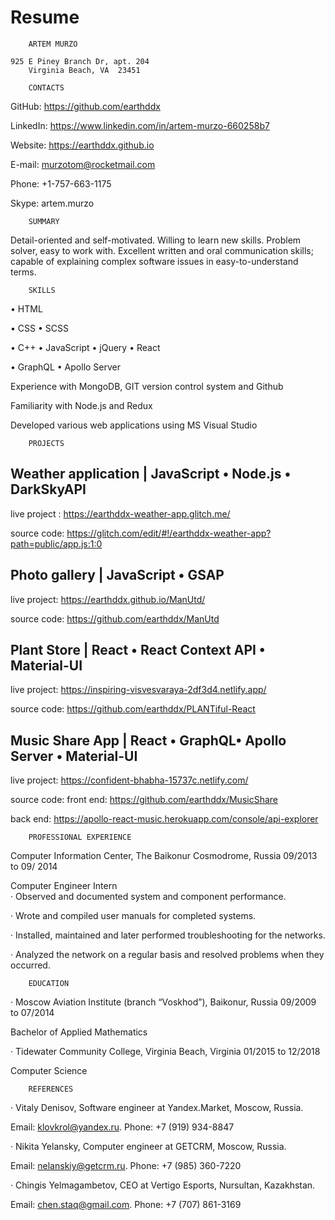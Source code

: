 # Resume
		ARTEM MURZO

	925 E Piney Branch Dr, apt. 204 	
	    Virginia Beach, VA  23451   	 

		CONTACTS

GitHub: https://github.com/earthddx

LinkedIn: https://www.linkedin.com/in/artem-murzo-660258b7

Website: https://earthddx.github.io

E-mail: murzotom@rocketmail.com 

Phone: +1-757-663-1175

Skype: artem.murzo


		SUMMARY 

Detail-oriented and self-motivated. Willing to learn new skills. Problem solver, easy to work with. Excellent written and oral communication skills; capable of explaining complex software issues in easy-to-understand terms.
 

		SKILLS 

• HTML

• CSS • SCSS 

• C++ • JavaScript • jQuery • React

• GraphQL • Apollo Server

Experience with MongoDB, GIT version control system and Github

Familiarity with Node.js and Redux

Developed various web applications using MS Visual Studio


		PROJECTS

##	Weather application | JavaScript • Node.js • DarkSkyAPI

live project : https://earthddx-weather-app.glitch.me/

source code: https://glitch.com/edit/#!/earthddx-weather-app?path=public/app.js:1:0

##	Photo gallery | JavaScript • GSAP 

live project: https://earthddx.github.io/ManUtd/

source code: https://github.com/earthddx/ManUtd

##	Plant Store | React • React Context API • Material-UI

live project: https://inspiring-visvesvaraya-2df3d4.netlify.app/

source code: https://github.com/earthddx/PLANTiful-React

##	Music Share App | React • GraphQL• Apollo Server • Material-UI 

live project: https://confident-bhabha-15737c.netlify.com/

source code: front end: https://github.com/earthddx/MusicShare

back end: https://apollo-react-music.herokuapp.com/console/api-explorer
			    

		PROFESSIONAL EXPERIENCE

Computer Information Center, The Baikonur Cosmodrome, Russia 						   09/2013 to 09/ 2014 

Computer Engineer Intern															
·	Observed and documented system and component performance.

·	Wrote and compiled user manuals for completed systems.

·	Installed, maintained and later performed troubleshooting for the networks.

·	Analyzed the network on a regular basis and resolved problems when they occurred.



		EDUCATION 

·	Moscow Aviation Institute (branch “Voskhod”), Baikonur, Russia 					    09/2009 to 07/2014

Bachelor of Applied Mathematics    

·	Tidewater Community College, Virginia Beach, Virginia 								    01/2015 to 12/2018

Computer Science		                                   
	   

		REFERENCES

·	Vitaly Denisov, Software engineer at Yandex.Market, Moscow, Russia.

Email: klovkrol@yandex.ru. Phone: +7 (919) 934-8847

·	Nikita Yelansky, Computer engineer at GETCRM, Moscow, Russia. 

Email: nelanskiy@getcrm.ru. Phone: +7 (985) 360-7220

·	Chingis Yelmagambetov, CEO at Vertigo Esports, Nursultan, Kazakhstan. 

Email: chen.staq@gmail.com. Phone: +7 (707) 861-3169

